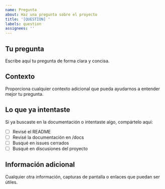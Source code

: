 ```yaml
---
name: Pregunta
about: Haz una pregunta sobre el proyecto
title: '[QUESTION] '
labels: question
assignees: ''
---
```


## Tu pregunta
Escribe aquí tu pregunta de forma clara y concisa.

## Contexto
Proporciona cualquier contexto adicional que pueda ayudarnos a entender mejor tu pregunta.

## Lo que ya intentaste
Si ya buscaste en la documentación o intentaste algo, compártelo aquí:
- [ ] Revisé el README
- [ ] Revisé la documentación en /docs
- [ ] Busqué en issues cerrados
- [ ] Busqué en discusiones del proyecto

## Información adicional
Cualquier otra información, capturas de pantalla o enlaces que puedan ser útiles.
